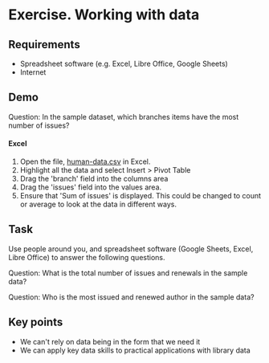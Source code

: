 Exercise. Working with data
===========================

Requirements
------------

- Spreadsheet software (e.g. Excel, Libre Office, Google Sheets)
- Internet

Demo
----

Question: In the sample dataset, which branches items have the most number of issues?

#### Excel

1. Open the file, [human-data.csv](https://raw.githubusercontent.com/LibrariesHacked/data-treaders/master/introduction-to-data/human-data.csv) in Excel.
2. Highlight all the data and select Insert > Pivot Table
3. Drag the 'branch' field into the columns area
4. Drag the 'issues' field into the values area.
5. Ensure that 'Sum of issues' is displayed. This could be changed to count or average to look at the data in different ways.

Task
----

Use people around you, and spreadsheet software (Google Sheets, Excel, Libre Office) to answer the following questions.

Question: What is the total number of issues and renewals in the sample data?

Question: Who is the most issued and renewed author in the sample data?

Key points
----------

- We can't rely on data being in the form that we need it
- We can apply key data skills to practical applications with library data